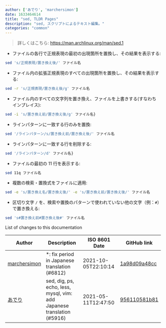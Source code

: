 ```yaml
---
author: ['あでり', 'marchersimon']
date: 1633464614
title: "sed, TLDR Pages"
description: "sed, スクリプトによるテキスト編集。"
categories: "common"
---
```

> 詳しくはこちら: <https://man.archlinux.org/man/sed.1>

- ファイルの各行で正規表現の最初の出現箇所を置換し、その結果を表示する:

```bash
sed 's/正規表現/置き換え後/' ファイル名
```

- ファイル内の拡張正規表現のすべての出現箇所を置換し、その結果を表示する:

```bash
sed -r 's/正規表現/置き換え後/g' ファイル名
```

- ファイル内のすべての文字列を置き換え、ファイルを上書きする(すなわち インプレイス):

```bash
sed -i 's/置き換え前/置き換え後/g' ファイル名}
```

- ラインパターンに一致する行のみを置換:

```bash
sed '/ラインパターン/s/置き換え前/置き換え後/' ファイル名
```

- ラインパターンに一致する行を削除する:

```bash
sed '/ラインパターン/d' ファイル名}
```

- ファイルの最初の 11 行を表示する:

```bash
sed 11q ファイル名
```

- 複数の検索・置換式をファイルに適用:

```bash
sed -e 's/置き換え名/置き換え後/' -e 's/置き換え前/置き換え後/' ファイル名
```

- 区切り文字 `/` を、検索や置換のパターンで使われていない他の文字（例：`#`）で置き換える:

```bash
sed 's#置き換え前#置き換え後#' ファイル名
```
List of changes to this documentation


Author | Description | ISO 8601 Date | GitHub link
------|-----|-----|-----
[marchersimon](mailto:50295997+marchersimon@users.noreply.github.com) | *: fix period in Japanese translation (#6812) | 2021-10-05T22:10:14 | [1a98d09a48cc](https://github.com/tldr-pages/tldr/commit/1a98d09a48ccebe878f44c0afe6f0f89e1ac3518)
[あでり](mailto:61904065+shu-pf@users.noreply.github.com) | sed, dig, ps, echo, less, mysql, vim: add Japanese translation (#5916) | 2021-05-11T12:47:50 | [956110581b81](https://github.com/tldr-pages/tldr/commit/956110581b81e8b5813fc05fb72ddc1507b0f94d)

